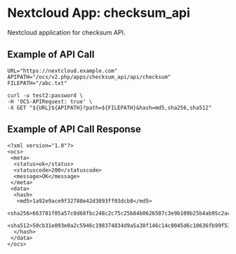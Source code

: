 # Nextcloud App: checksum_api
Nextcloud application for checksum API.

## Example of API Call

```
URL="https://nextcloud.example.com"
APIPATH="/ocs/v2.php/apps/checksum_api/api/checksum"
FILEPATH="/abc.txt"

curl -u test2:password \
-H 'OCS-APIRequest: true' \
-X GET "${URL}${APIPATH}?path=${FILEPATH}&hash=md5,sha256,sha512"
```

## Example of API Call Response

```
<?xml version="1.0"?>
<ocs>
 <meta>
  <status>ok</status>
  <statuscode>200</statuscode>
  <message>OK</message>
 </meta>
 <data>
  <hash>
   <md5>1a92e9ace9f32788e42d3893ff03dcb8</md5>
   <sha256>663781f05a57c0d68fbc248c2c75c25b84b0626507c3e9b109b25b4ab95c2ac8</sha256>
   <sha512>50cb31e093e0a2c5946c198374834d9a5a38f146c14c0045d6c10636fb99f53fcaa545b698e041eb2af4db3f309a45dc122706576c754b257d60386572432515</sha512>
  </hash>
 </data>
</ocs>
```
